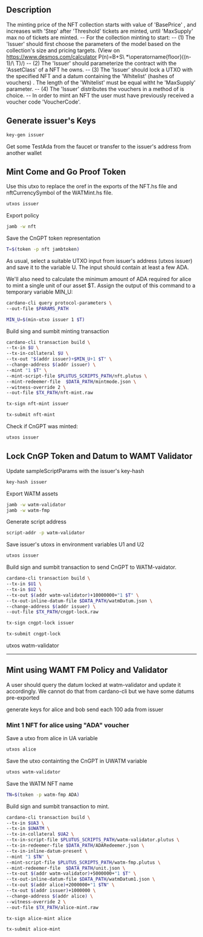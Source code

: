 
## **Description**
The minting price of the NFT collection starts with value of 'BasePrice' , and increases with 'Step' after 'Threshold' tickets are minted, until 'MaxSupply' max no of tickets are minted.
--  For the collection minting to start:
--  (1) The 'Issuer' should  first choose the parameters of the model based on the collection's size and pricing targets. (View on  https://www.desmos.com/calculator  P(n)=B+S\ *\operatorname{floor}((n-1)/\ T)/)
--  (2) The 'Issuer' should parameterize the contract with the 'AssetClass' of a NFT he owns.
--  (3) The 'Issuer' should lock a UTXO with the specified NFT and a datum containing the 'Whitelist' (hashes of vouchers) . The length of the 'Whitelist' must be equal witht he 'MaxSupply' parameter.
--  (4) The 'Issuer' distributes the vouchers in a method of is choice.
--  In order to mint an NFT the user must have previously received a voucher code 'VoucherCode'.

## **Generate issuer's Keys**
```sh
key-gen issuer
``` 

Get some TestAda from the faucet or transfer to the issuer's address from another wallet 


## **Mint Come and Go Proof Token**
Use this utxo to replace the oref in the exports of the NFT.hs file and nftCurrencySymbol of the WATMint.hs file.
```sh
utxos issuer 
``` 


Export policy
```sh
jamb -w nft
```
Save the CnGPT token representation
```sh
T=$(token -p nft jambtoken)
```

As usual, select a suitable UTXO input from issuer's address (utxos issuer) and save it to the variable U. The input should contain at least a few ADA.

We'll also need to calculate the minimum amount of ADA required for alice to mint a single unit of our asset $T. Assign the output of this command to a temporary variable MIN_U:

```sh
cardano-cli query protocol-parameters \
--out-file $PARAMS_PATH

MIN_U=$(min-utxo issuer 1 $T)
```

Build sing and sumbit minting transaction
```sh
cardano-cli transaction build \
--tx-in $U \
--tx-in-collateral $U \
--tx-out "$(addr issuer)+$MIN_U+1 $T" \
--change-address $(addr issuer) \
--mint "1 $T" \
--mint-script-file $PLUTUS_SCRIPTS_PATH/nft.plutus \
--mint-redeemer-file  $DATA_PATH/mintmode.json \
--witness-override 2 \
--out-file $TX_PATH/nft-mint.raw

tx-sign nft-mint issuer

tx-submit nft-mint
```

Check if CnGPT was minted:
```sh
utxos issuer
``` 

## **Lock CnGP Token and Datum to WAMT Validator**

Update sampleScriptParams with the issuer's key-hash
```sh
key-hash issuer 
``` 
Export WATM assets
```sh
jamb -w watm-validator
jamb -w watm-fmp
``` 


Generate script address
```sh
script-addr -p watm-validator
``` 


Save issuer's utoxs in environment variables U1 and U2
```sh
utxos issuer 
``` 
Build sign and sumbit transaction to send CnGPT to WATM-vaidator.

```sh
cardano-cli transaction build \
--tx-in $U1 \
--tx-in $U2 \
--tx-out $(addr watm-validator)+10000000+"1 $T" \
--tx-out-inline-datum-file $DATA_PATH/watmDatum.json \
--change-address $(addr issuer) \
--out-file $TX_PATH/cngpt-lock.raw

tx-sign cngpt-lock issuer

tx-submit cngpt-lock
``` 

utxos watm-validator

--------------

## **Mint using WAMT FM Policy and Validator**

A user should query the datum locked at watm-validator and update it accordingly. We cannot do that from cardano-cli but we have some datums pre-exported

generate keys for alice and bob
send each 100 ada from issuer

### **Mint 1 NFT for alice using "ADA" voucher**
Save a utxo from alice in UA variable
```sh
utxos alice
```

Save the utxo containting the CnGPT in UWATM variable
```sh
utxos watm-validator
```

Save the WATM NFT name
```sh
TN=$(token -p watm-fmp ADA)
```

Build sign and sumbit transaction to mint.
```sh
cardano-cli transaction build \
--tx-in $UA3 \
--tx-in $UWATM \
--tx-in-collateral $UA2 \
--tx-in-script-file $PLUTUS_SCRIPTS_PATH/watm-validator.plutus \
--tx-in-redeemer-file $DATA_PATH/ADARedeemer.json \
--tx-in-inline-datum-present \
--mint "1 $TN" \
--mint-script-file $PLUTUS_SCRIPTS_PATH/watm-fmp.plutus \
--mint-redeemer-file  $DATA_PATH/unit.json \
--tx-out $(addr watm-validator)+5000000+"1 $T" \
--tx-out-inline-datum-file $DATA_PATH/watmDatum1.json \
--tx-out $(addr alice)+2000000+"1 $TN" \
--tx-out $(addr issuer)+1000000 \
--change-address $(addr alice) \
--witness-override 2 \
--out-file $TX_PATH/alice-mint.raw

tx-sign alice-mint alice

tx-submit alice-mint
``` 
